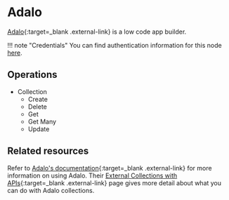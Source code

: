 # Adalo

[Adalo](https://www.adalo.com/){:target=_blank .external-link} is a low code app builder.

!!! note "Credentials"
    You can find authentication information for this node [here](/integrations/builtin/credentials/adalo/).

## Operations

* Collection
	* Create
	* Delete
	* Get
	* Get Many
	* Update

## Related resources

Refer to [Adalo's documentation](https://help.adalo.com/){:target=_blank .external-link} for more information on using Adalo. Their [External Collections with APIs](https://help.adalo.com/integrations/external-collections-with-apis){:target=_blank .external-link} page gives more detail about what you can do with Adalo collections.
